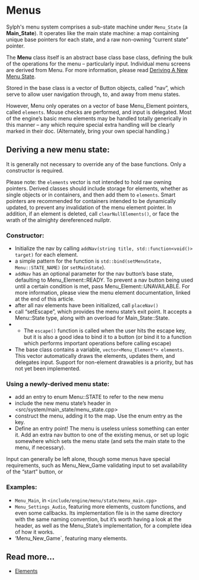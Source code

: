 # Menus

Sylph's menu system comprises a sub-state machine under `Menu_State` (a **Main_State**). It operates like the main state machine: a map containing unique base pointers for each state, and a raw non-owning “current state” pointer.

The **Menu** class itself is an abstract base class base class, defining the bulk of the operations for the menu – particularly input. Individual menu screens are derived from Menu. For more information, please read [Deriving A New Menu State]().

Stored in the base class is a vector of Button objects, called “nav”, which serve to allow user navigation through, to, and away from menu states.

However, Menu only operates on a vector of base Menu_Element pointers, called `elements`. Mouse checks are performed, and input is delegated. Most of the engine’s basic menu elements may be handled totally generically in this manner – any which require special extra handling will be clearly marked in their doc. (Alternately, bring your own special handling.)

## Deriving a new menu state:

It is generally not necessary to override any of the base functions. Only a constructor is required.

Please note: the `elements` vector is not intended to hold raw owning pointers. Derived classes should include storage for elements, whether as single objects or in containers, and then add them to `elements`. Smart pointers are recommended for containers intended to be dynamically updated, to prevent any invalidation of the menu element pointer. In addition, if an element is deleted, call `clearNullElements()`, or face the wrath of the almighty dereferenced nullptr.

### Constructor:
- Initialize the nav by calling `addNav(string title, std::function<void()> target)` for each element.
- a simple pattern for the function is `std::bind(setMenuState, Menu::STATE_NAME)` (or `setMainState`).
- `addNav` has an optional parameter for the nav button’s base state, defaulting to Menu_Element::READY. To prevent a nav button being used until a certain condition is met, pass Menu_Element::UNAVAILABLE. For more information, please view the menu element documentation, linked at the end of this article.
- after all nav elements have been initialized, call `placeNav()`
- call “setEscape”, which provides the menu state’s exit point. It accepts a Menu::State type, along with an overload for Main_State::State.
- - The `escape()` function is called when the user hits the escape key, but it is also a good idea to bind it to a button (or bind it to a function which performs important operations before calling escape)
- The base class contains a variable, `vector<Menu_Element*> elements`. This vector automatically draws the elements, updates them, and delegates input. Support for non-element drawables is a priority, but has not yet been implemented.

### Using a newly-derived menu state:
- add an entry to enum Menu::STATE to refer to the new menu
- include the new menu state’s header in <src/system/main_state/menu_state.cpp>
- construct the menu, adding it to the map. Use the enum entry as the key.
- Define an entry point! The menu is useless unless something can enter it. Add an extra nav button to one of the existing menus, or set up logic somewhere which sets the menu state (and sets the main state to the menu, if necessary).

Input can generally be left alone, though some menus have special requirements, such as Menu_New_Game validating input to set availability of the “start” button, or 

### Examples:
- `Menu_Main`, in `<include/engine/menu/state/menu_main.cpp>`
- `Menu_Settings_Audio`, featuring more elements, custom functions, and even some callbacks. Its implementation file is in the same directory with the same naming convention, but it’s worth having a look at the header, as well as the Menu_State’s implementation, for a complete idea of how it works.
- ‘Menu_New_Game`, featuring many elements.

## Read more...
- [Elements](elements/elements.md)